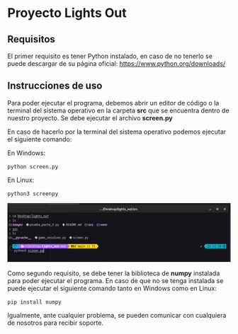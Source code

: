 # Proyecto Lights Out #

## Requisitos ##

El primer requisito es tener Python instalado, en caso de no tenerlo se puede descargar de su página oficial:
https://www.python.org/downloads/

## Instrucciones de uso ##

Para poder ejecutar el programa, debemos abrir un editor de código o la terminal del sistema operativo en la carpeta
**src** que se encuentra dentro de nuestro proyecto.
Se debe ejecutar el archivo **screen.py**

En caso de hacerlo por la terminal del sistema operativo podemos ejecutar el siguiente comando:

En Windows:
~~~
python screen.py
~~~

En Linux:
~~~
python3 screenpy
~~~

![ejecución del programa](./images/ejemplo_ejecucion.png)

Como segundo requisito, se debe tener la biblioteca de **numpy** instalada para poder ejecutar el programa.
En caso de que no se tenga instalada se puede ejecutar el siguiente comando tanto en Windows como en Linux:
~~~
pip install numpy
~~~

Igualmente, ante cualquier problema, se pueden comunicar con cualquiera de nosotros para recibir soporte.